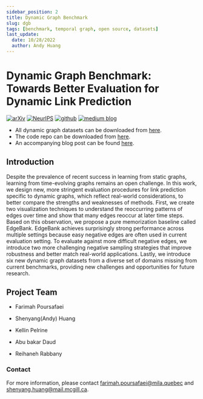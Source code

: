 ```yaml
---
sidebar_position: 2
title: Dynamic Graph Benchmark
slug: dgb
tags: [benchmark, temporal graph, open source, datasets]
last_update:
  date: 10/28/2022
  author: Andy Huang
---
```



# Dynamic Graph Benchmark: Towards Better Evaluation for Dynamic Link Prediction

[![arXiv](https://img.shields.io/badge/arXiv-2205.12454-b31b1b.svg)](https://arxiv.org/pdf/2207.10128.pdf)
[![NeurIPS](https://img.shields.io/badge/NeurIPS-OpenReview-red)](https://openreview.net/forum?id=1GVpwr2Tfdg)
[![github](https://img.shields.io/badge/Github-link-lightgrey)](https://github.com/fpour/dgb)
[![medium blog](https://img.shields.io/badge/CDLab-Blog-brightgreen)](/cdlab-docs/blog/2022/10/20/dgb)


* All dynamic graph datasets can be downloaded from [here](https://zenodo.org/record/7213796#.Y1cO6y8r30o).
* The code repo can be downloaded from [here](https://github.com/fpour/dgb).
* An accompanying blog post can be found [here](https://medium.com/@shenyanghuang1996/towards-better-link-prediction-in-dynamic-graphs-cdb8bb1e24e9).



## Introduction

Despite the prevalence of recent success in learning from static graphs, learning from time-evolving graphs remains an open challenge. In this work, we design new, more stringent evaluation procedures for link prediction specific to dynamic graphs, which reflect real-world considerations, to better compare the strengths and weaknesses of methods. First, we create two visualization techniques to understand the reoccurring patterns of edges over time and show that many edges reoccur at later time steps. Based on this observation, we propose a pure memorization baseline called EdgeBank. EdgeBank achieves surprisingly strong performance across multiple settings because easy negative edges are often used in current evaluation setting. To evaluate against more difficult negative edges, we introduce two more challenging negative sampling strategies that improve robustness and better match real-world applications. Lastly, we introduce six new dynamic graph datasets from a diverse set of domains missing from current benchmarks, providing new challenges and opportunities for future research.


## Project Team

* Farimah Poursafaei

* Shenyang(Andy) Huang

* Kellin Pelrine

* Abu bakar Daud

* Reihaneh Rabbany





### Contact

For more information, please contact farimah.poursafaei@mila.quebec and shenyang.huang@mail.mcgill.ca.


